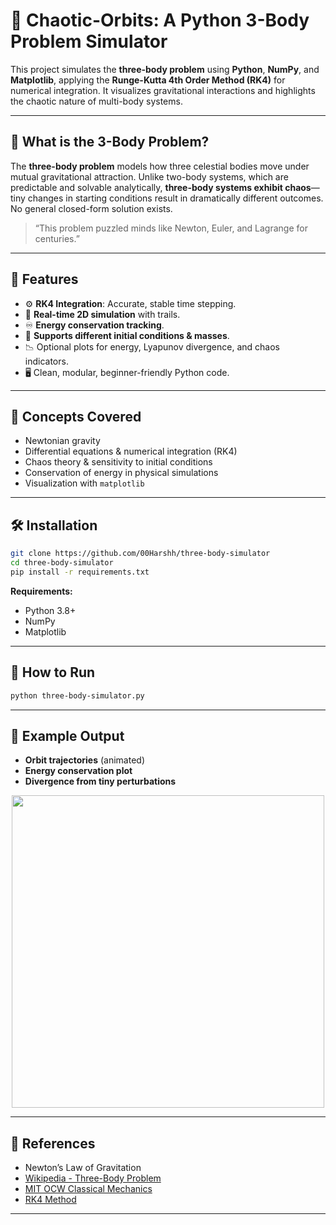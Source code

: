 
# 🌌 Chaotic-Orbits: A Python 3-Body Problem Simulator

This project simulates the **three-body problem** using **Python**, **NumPy**, and **Matplotlib**, applying the **Runge-Kutta 4th Order Method (RK4)** for numerical integration. It visualizes gravitational interactions and highlights the chaotic nature of multi-body systems.

---

## 🔭 What is the 3-Body Problem?

The **three-body problem** models how three celestial bodies move under mutual gravitational attraction. Unlike two-body systems, which are predictable and solvable analytically, **three-body systems exhibit chaos**—tiny changes in starting conditions result in dramatically different outcomes. No general closed-form solution exists.

> “This problem puzzled minds like Newton, Euler, and Lagrange for centuries.”

---

## 🎯 Features

* ⚙️ **RK4 Integration**: Accurate, stable time stepping.
* 🌠 **Real-time 2D simulation** with trails.
* ♾️ **Energy conservation tracking**.
* 🔀 **Supports different initial conditions & masses**.
* 📉 Optional plots for energy, Lyapunov divergence, and chaos indicators.
* 🖥️ Clean, modular, beginner-friendly Python code.

---

## 🧠 Concepts Covered

* Newtonian gravity
* Differential equations & numerical integration (RK4)
* Chaos theory & sensitivity to initial conditions
* Conservation of energy in physical simulations
* Visualization with `matplotlib`

---

## 🛠 Installation

```bash
git clone https://github.com/00Harshh/three-body-simulator
cd three-body-simulator
pip install -r requirements.txt
```

**Requirements:**

* Python 3.8+
* NumPy
* Matplotlib

---

## 🚀 How to Run

```bash
python three-body-simulator.py
```


---

## 🧪 Example Output

* **Orbit trajectories** (animated)
* **Energy conservation plot**
* **Divergence from tiny perturbations**

<p align="center">
  <img src="media/sample_simulation.gif" width="500"/>
</p>

---



## 🧠 References

* Newton’s Law of Gravitation
* [Wikipedia - Three-Body Problem](https://en.wikipedia.org/wiki/Three-body_problem)
* [MIT OCW Classical Mechanics](https://ocw.mit.edu)
* [RK4 Method](https://en.wikipedia.org/wiki/Runge–Kutta_methods)

---



